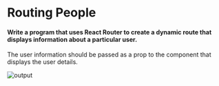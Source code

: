 # Routing People

#### Write a program that uses React Router to create a dynamic route that displays information about a particular user. 

The user information should be passed as a prop to the component that displays the user details.

![output](https://storage.googleapis.com/acciojob-open-file-collections/dynamic-routing_AdobeExpress.gif)

